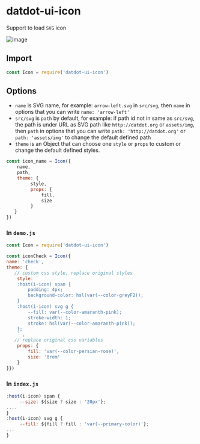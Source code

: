 # datdot-ui-icon
Support to load `SVG` icon

![image](https://user-images.githubusercontent.com/9526525/123254804-b14a3680-d521-11eb-9c89-c15e59ec1684.png)
## Import
```js
const Icon = require('datdot-ui-icon')
```

## Options
- `name` is SVG name, 
     for example: `arrow-left.svg` in `src/svg`, then `name` in options that you can write `name: 'arrow-left'`
- `src/svg` is `path` by default,
    for example: if path id not in same as `src/svg`,  the path is under URL as SVG path like `http://datdot.org` or `assets/img`, then `path` in options that you can write `path: 'http://datdot.org'` or `path: 'assets/img'` to change the default defined path
- `theme` is an Object that can choose one `style` or `props` to custom or change the default defined styles.

```js
const icon_name = Icon({
    name, 
    path, 
    theme: { 
         style, 
         props: {
             fill,
             size
         }
   }
})
```

### In `demo.js`
```js
const Icon = require('datdot-ui-icon')

const iconCheck = Icon({
name: 'check', 
theme: {
   // custom css style, replace original styles
    style: `
    :host(i-icon) span {
        padding: 4px;
        background-color: hsl(var(--color-greyF2));
    }
    :host(i-icon) svg g { 
        --fill: var(--color-amaranth-pink);
        stroke-width: 1;
        stroke: hsl(var(--color-amaranth-pink));
    };
    ` ,
   // replace original css variables 
    props: {
        fill: 'var(--color-persian-rose)',
        size: '8rem'
    }
}})
```

### In `index.js`
```js
:host(i-icon) span {
     --size: ${size ? size : '20px'};
....
}
:host(i-icon) svg g {
     --fill: ${fill ? fill : 'var(--primary-color)'};
...
}
```
